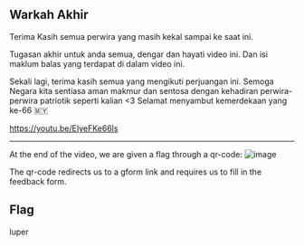 ## Warkah Akhir

Terima Kasih semua perwira yang masih kekal sampai ke saat ini.

Tugasan akhir untuk anda semua, dengar dan hayati video ini. Dan isi maklum balas yang terdapat di dalam video ini.

Sekali lagi, terima kasih semua yang mengikuti perjuangan ini. Semoga Negara kita sentiasa aman makmur dan sentosa dengan kehadiran perwira-perwira patriotik seperti kalian <3 Selamat menyambut kemerdekaan yang ke-66 🇲🇾

https://youtu.be/EIyeFKe66ls

---

At the end of the video, we are given a flag through a qr-code:
![image](https://github.com/OP-dash/BahteraSiber2023/assets/101493507/0b1e4fe2-d2c4-46ec-ae0c-a9c69aa03021)

The qr-code redirects us to a gform link and requires us to fill in the feedback form.

Flag
---
luper
